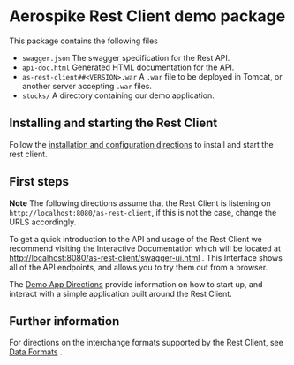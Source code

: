 # Aerospike Rest Client demo package

This package contains the following files

* `swagger.json` The swagger specification for the Rest API.
* `api-doc.html` Generated HTML documentation for the API.
* `as-rest-client##<VERSION>.war` A `.war` file to be deployed in Tomcat, or another server accepting `.war` files.
* `stocks/` A directory containing our demo application.

## Installing and starting the Rest Client

Follow the [installation and configuration directions](./installation-and-config.md) to install and start the rest client.

## First steps

**Note** The following directions assume that the Rest Client is listening on `http://localhost:8080/as-rest-client`, if this is not the case, change the URLS accordingly.

To get a quick introduction to the API and usage of the Rest Client we recommend visiting the Interactive Documentation which will be located at <http://localhost:8080/as-rest-client/swagger-ui.html> . This Interface shows all of the API endpoints, and allows you to try them out from a browser.

The [Demo App Directions](./demo-app.md) provide information on how to start up, and interact with a simple application built around the Rest Client.

## Further information

For directions on the interchange formats supported by the Rest Client, see [Data Formats](./data-formats.md) .
